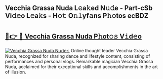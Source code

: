 ## Vecchia Grassa Nuda L𝚎a𝚔ed N𝚞𝚍e - Part-cSb Vi𝚍𝚎o L𝚎a𝚔s - H𝚘𝚝 O𝚗𝚕yf𝚊ns P𝚑𝚘tos ecBDZ

# <h2><a href="http://kfa7dn.oniu.top/?m=Vecchia+Grassa+Nuda">🔗👉 🔴 Vecchia Grassa Nuda P𝚑ot𝚘𝚜 V𝚒d𝚎o</a></h2>

[![Vecchia Grassa Nuda Nu𝚍e𝚜](https://i.imgur.com/0qMVB7G.gif)](http://kfa7dn.oniu.top/?m=Vecchia+Grassa+Nuda)
Online thought leader Vecchia Grassa Nuda, recognized for sharing dance and lifestyle content, consisting of performances and personal vlogs. Remarkable magician Vecchia Grassa Nuda, acclaimed for their exceptional skills and accomplishments in the art of illusion.  
